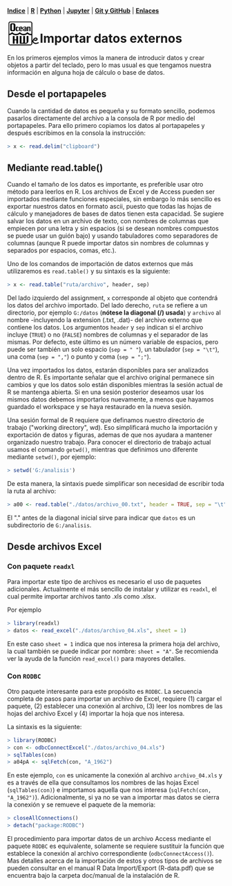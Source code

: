 <p align="left">
<strong><a href="../Indice.md">Indice</a></strong>
|
<strong><a href="../Intro-a-R/R.md">R</a></strong>
|
<strong><a href="../Intro-a-Python/Python.md">Python</a></strong>
|
<strong><a href="../Intro-a-Jupyter/Jupyter.md">Jupyter</a></strong>
|
<strong><a href="../Intro-a-github/Github.md">Git y GitHub</a></strong>
|
<strong><a href="../enlaces.md">Enlaces</a></strong>
</p>

<img     style="float: left;" src="OHWe.png" width=15% height=15%>

# Importar datos externos
En los primeros ejemplos vimos la manera de introducir datos y crear objetos a partir del teclado, pero lo mas usual es que tengamos nuestra información en alguna hoja de cálculo o base de datos. 

## Desde el portapapeles
Cuando la cantidad de datos es pequeña y su formato sencillo, podemos pasarlos directamente del archivo a la consola de R por medio del portapapeles. Para ello primero copiamos los datos al portapapeles y después escribimos en la consola la instrucción:
```r
> x <- read.delim("clipboard")
```

## Mediante read.table()
Cuando el tamaño de los datos es importante, es preferible usar otro método para leerlos en R. Los archivos de Excel y de Access pueden ser importados mediante funciones especiales, sin embargo lo más sencillo es exportar nuestros datos en formato ascii, puesto que todas las hojas de cálculo y manejadores de bases de datos tienen esta capacidad. Se sugiere salvar los datos en un archivo de texto, con nombres de columnas que empiecen por una letra y sin espacios (si se desean nombres compuestos se puede usar un guión bajo) y usando tabuladores como separadores de columnas (aunque R puede importar datos sin nombres de columnas y separados por espacios, comas, etc.). 

Uno de los comandos de importación de datos externos que más utilizaremos es `read.table()` y su sintaxis es la siguiente:
```r
> x <- read.table("ruta/archivo", header, sep)
```
Del lado izquierdo del assignment, `x` corresponde al objeto que contendrá los datos del archivo importado. Del lado derecho, `ruta` se refiere a un directorio, por ejemplo `G:/datos` (**nótese la diagonal (/) usada**) y `archivo` al nombre -incluyendo la extension (.txt, .dat)- del archivo externo que contiene los datos. Los argumentos `header` y `sep` indican si el archivo incluye (`TRUE`) o no (`FALSE`) nombres de columnas y el separador de las mismas. Por defecto, este último es un número variable de espacios, pero puede ser también un solo espacio  (`sep = " "`), un tabulador (`sep = "\t"`), una coma (`sep = ","`) o punto y coma (`sep = ";"`). 

Una vez importados los datos, estarán disponibles para ser analizados dentro de R. Es importante señalar que el archivo original permanece sin cambios y que los datos solo están disponibles mientras la sesión actual de R se mantenga abierta. Si en una sesión posterior deseamos usar los mismos datos debemos importarlos nuevamente, a menos que hayamos guardado el workspace y se haya restaurado en la nueva sesión. 

Una sesión formal de R requiere que definamos nuestro directorio de trabajo ("working directory", wd). Eso simplificará mucho la importación y exportación de datos y figuras, ademas de que nos ayudara a mantener organizado nuestro trabajo. Para conocer el directorio de trabajo actual usamos el comando `getwd()`, mientras que definimos uno diferente mediante `setwd()`, por ejemplo:
```r
> setwd('G:/analisis')
```
De esta manera, la sintaxis  puede simplificar son necesidad de escribir toda la ruta al archivo:
```r
> a00 <- read.table("./datos/archivo_00.txt", header = TRUE, sep = "\t")
```
El "." antes de la diagonal inicial sirve para indicar que `datos` es un subdirectorio de `G:/analisis`. 

## Desde archivos Excel

### Con paquete `readxl`
Para importar este tipo de archivos es necesario el uso de paquetes adicionales. Actualmente el más sencillo de instalar y utilizar es `readxl`, el cual permite importar archivos tanto .xls como .xlsx. 

Por ejemplo
```r
> library(readxl)
> datos <- read_excel("./datos/archivo_04.xls", sheet = 1)
```
En este caso `sheet = 1` indica que nos interesa la primera hoja del archivo, la cual también se puede indicar por nombre: `sheet = "A"`.
Se recomienda ver la ayuda de la función `read_excel()` para mayores detalles.

### Con `RODBC`
Otro paquete interesante para este propósito es `RODBC`. La secuencia completa de pasos para importar un archivo de Excel, requiere (1) cargar el paquete, (2) establecer una conexión al archivo, (3) leer los nombres de las hojas del archivo Excel y (4) importar la hoja que nos interesa. 

La sintaxis es la siguiente:
```r
> library(RODBC)
> con <- odbcConnectExcel("./datos/archivo_04.xls")
> sqlTables(con)
> a04pA <- sqlFetch(con, "A_1962")
```
En este ejemplo, `con` es unicamente la conexión al archivo `archivo_04.xls` y es a través de ella que consultamos los nombres de las hojas Excel (`sqlTables(con)`) e importamos aquella que nos interesa (`sqlFetch(con, "A_1962")`). Adicionalmente, si ya no se van a importar mas datos se cierra la conexión y se remueve el paquete de la memoria:
```r
> closeAllConnections()
> detach("package:RODBC")
```
El procedimiento para importar datos de un archivo Access mediante el paquete `RODBC` es equivalente, solamente se requiere sustituir la función que establece la conexión al archivo correspondiente (`odbcConnectAccess()`). Mas detalles acerca de la importación de estos y otros tipos de archivos se pueden consultar en el manual R Data Import/Export (R-data.pdf) que se encuentra bajo la carpeta doc/manual de la instalación de R.
